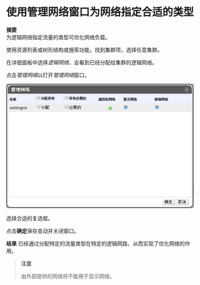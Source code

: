 # 使用管理网络窗口为网络指定合适的类型

**摘要**<br/>
为逻辑网络指定流量的类型可优化网络负载。

使用资源列表或树形结构或搜索功能，找到集群项，选择任意集群。

在详细面板中选择*逻辑网络*，会看到已经分配给集群的逻辑网络。

点击*管理网络*以打开*管理网络*窗口。

![管理网络](../images/EayunOS_Cluster_Manager_Logic_Network.png)

选择合适的复选框。

点击**确定**保存变动并关闭窗口。

**结果**
已经通过分配特定的流量类型在特定的逻辑网路，从而实现了优化网络的作用。

> **注意**
>
> 由外部提供的网络将不能用于显示网络。

